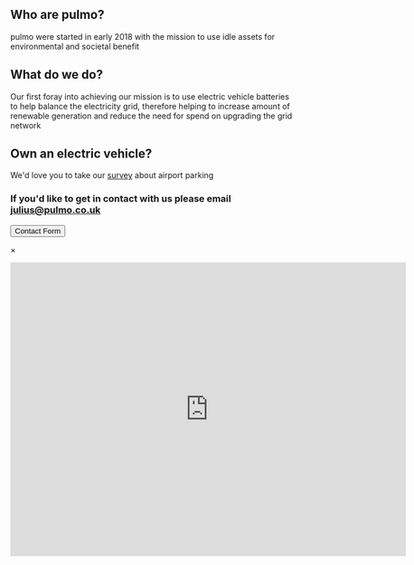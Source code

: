 ## Who are pulmo?

pulmo were started in early 2018 with the mission to use idle assets for environmental and societal benefit

## What do we do?

Our first foray into achieving our mission is to use electric vehicle batteries to help balance the electricity grid, therefore helping to increase amount of renewable generation and reduce the need for spend on upgrading the grid network

## Own an electric vehicle?

We'd love you to take our [survey](https://pulmo1.typeform.com/to/ovhms2) about airport parking

### If you'd like to get in contact with us please email julius@pulmo.co.uk

<button id="myBtn">Contact Form</button>

<!-- The Modal -->
<div id="myModal" class="modal">

  <!-- Modal content -->
  <div class="modal-content">
    <span class="close">&times;</span>
    <p><iframe src="https://docs.google.com/forms/d/e/1FAIpQLSfYl2NTzDBr4_wqza3R48I0BkAnp4p0N0YQSsfygnYk9khUIw/viewform?embedded=true" width="700" height="520" frameborder="0" marginheight="0" marginwidth="0">Loading...</iframe></p>
  </div>

</div>
